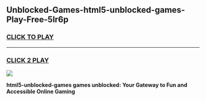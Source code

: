 
## Unblocked-Games-html5-unblocked-games-Play-Free-5lr6p
<h3>
<a href="https://premium76.site?title=html5-unblocked-games&ref=17A">CLICK TO PLAY</a></h3>
<hr>

<h3>
<a href="https://premium76.site?title=html5-unblocked-games&ref=17A">CLICK 2 PLAY</a>
  
</h3>

<a href="https://premium76.site?title=html5-unblocked-games&ref=17A"><img src="https://clearcache.store/games.png"></a>


**html5-unblocked-games games unblocked: Your Gateway to Fun and Accessible Online Gaming**
